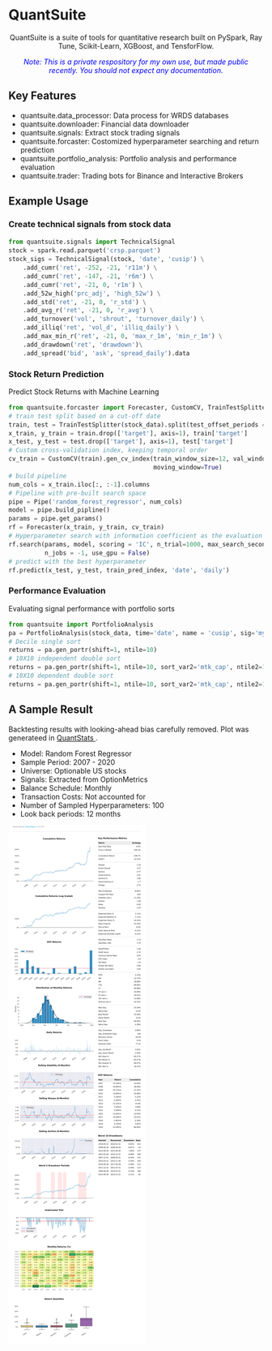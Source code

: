 <p style="text-align: center;"><h1>QuantSuite</h1></p>
<p style="text-align: center;">
QuantSuite is a suite of tools for quantitative research built on PySpark, Ray Tune, Scikit-Learn,
XGBoost, and TensforFlow.
</p>
<p style="color:blue;; text-align: center;">
<em>
Note: This is a private respository for my own use, but made public recently. You should not expect any
documentation. 
</em>
</p>

<h2> Key Features </h2>
<ul>
<li>quantsuite.data_processor: Data process for WRDS databases</li>
<li>quantsuite.downloader: Financial data downloader</li>
<li>quantsuite.signals: Extract stock trading signals</li>
<li>quantsuite.forcaster: Costomized hyperparameter searching and return prediction </li>
<li>quantsuite.portfolio_analysis: Portfolio analysis and performance evaluation</li>
<li>quantsuite.trader: Trading bots for Binance and Interactive Brokers</li>
</ul>

<h2> Example Usage </h2>
<h3>Create technical signals from stock data</h3>

```python
from quantsuite.signals import TechnicalSignal
stock = spark.read.parquet('crsp.parquet')
stock_sigs = TechnicalSignal(stock, 'date', 'cusip') \
    .add_cumr('ret', -252, -21, 'r11m') \
    .add_cumr('ret', -147, -21, 'r6m') \
    .add_cumr('ret', -21, 0, 'r1m') \
    .add_52w_high('prc_adj', 'high_52w') \
    .add_std('ret', -21, 0, 'r_std') \
    .add_avg_r('ret', -21, 0, 'r_avg') \
    .add_turnover('vol', 'shrout', 'turnover_daily') \
    .add_illiq('ret', 'vol_d', 'illiq_daily') \
    .add_max_min_r('ret', -21, 0, 'max_r_1m', 'min_r_1m') \
    .add_drawdown('ret', 'drawdown')\
    .add_spread('bid', 'ask', 'spread_daily').data
```

<h3>Stock Return Prediction</h3>
Predict Stock Returns with Machine Learning

```python
from quantsuite.forcaster import Forecaster, CustomCV, TrainTestSplitter, Pipe
# train test split based on a cut-off date
train, test = TrainTestSplitter(stock_data).split(test_offset_periods = -12, train_end_time=f'2019-12-31')
x_train, y_train = train.drop(['target'], axis=1), train['target']
x_test, y_test = test.drop(['target'], axis=1), test['target']
# Custom cross-validation index, keeping temporal order
cv_train = CustomCV(train).gen_cv_index(train_window_size=12, val_window_size =12, window_size =12,
                                        moving_window=True)
# build pipeline
num_cols = x_train.iloc[:, :-1].columns
# Pipeline with pre-built search space
pipe = Pipe('random_forest_regressor', num_cols)
model = pipe.build_pipline()
params = pipe.get_params()
rf = Forecaster(x_train, y_train, cv_train)
# Hyperparameter search with information coefficient as the evaluation metric
rf.search(params, model, scoring = 'IC', n_trial=1000, max_search_seconds=2 * 60 * 60, 
          n_jobs = -1, use_gpu = False)
# predict with the best hyperparameter
rf.predict(x_test, y_test, train_pred_index, 'date', 'daily')
```

<h3>Performance Evaluation</h3>
Evaluating signal performance with portfolio sorts

```python
from quantsuite import PortfolioAnalysis
pa = PortfolioAnalysis(stock_data, time='date', name = 'cusip', sig='my_signal', forward_r='forward_r')
# Decile single sort
returns = pa.gen_portr(shift=1, ntile=10)
# 10X10 independent double sort
returns = pa.gen_portr(shift=1, ntile=10, sort_var2='mtk_cap', ntile2=10, dependent_sort=False)
# 10X10 dependent double sort
returns = pa.gen_portr(shift=1, ntile=10, sort_var2='mtk_cap', ntile2=10, dependent_sort=True)
```

<h2>A Sample Result </h2>
Backtesting results with looking-ahead bias carefully removed. Plot was generateed in 
<a href = "https://github.com/ranaroussi/quantstats">QuantStats </a>.
<ul>
<li>Model: Random Forest Regressor </li>
<li>Sample Period: 2007 - 2020 </li>
<li>Universe: Optionable US stocks </li>
<li>Signals: Extracted from OptionMetrics </li>
<li>Balance Schedule: Monthly </li>
<li>Transaction Costs: Not accounted for </li>
<li>Number of Sampled Hyperparameters: 100 </li>
<li>Look back periods: 12 months </li>
</ul>
<img src = "https://github.com/Zhan-Li/QuantSuite/blob/711f7c4d8c8c76b596a118e3ecef835fd177443c/sample_results.png" alt = "">